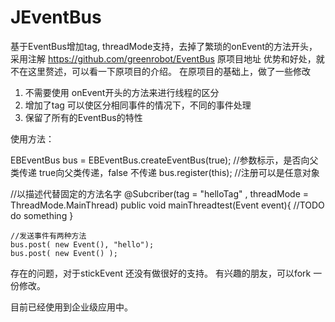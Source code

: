 # JEventBus
基于EventBus增加tag, threadMode支持，去掉了繁琐的onEvent的方法开头，采用注解
https://github.com/greenrobot/EventBus 原项目地址
优势和好处，就不在这里赘述，可以看一下原项目的介绍。
在原项目的基础上，做了一些修改
1. 不需要使用 onEvent开头的方法来进行线程的区分
2. 增加了tag 可以使区分相同事件的情况下，不同的事件处理
3. 保留了所有的EventBus的特性 



使用方法：

   EBEventBus  bus = EBEventBus.createEventBus(true); //参数标示，是否向父类传递 true向父类传递，false 不传递
   bus.register(this);  //注册可以是任意对象
  
  //以描述代替固定的方法名字 
  @Subcriber(tag = "helloTag" , threadMode = ThreadMode.MainThread)
	public void mainThreadtest(Event event){
		//TODO  do something 
	}
	
	//发送事件有两种方法
	bus.post( new Event(), "hello");
	bus.post( new Event() );
	
存在的问题，对于stickEvent 还没有做很好的支持。
有兴趣的朋友，可以fork 一份修改。

目前已经使用到企业级应用中。
   
